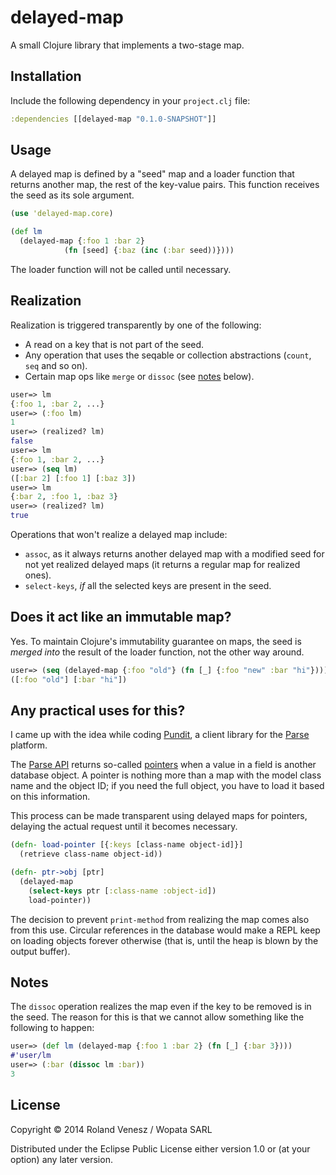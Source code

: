 # delayed-map

A small Clojure library that implements a two-stage map.

## Installation

Include the following dependency in your `project.clj` file:

```clojure
:dependencies [[delayed-map "0.1.0-SNAPSHOT"]]
```

## Usage

A delayed map is defined by a "seed" map and a loader function that returns
another map, the rest of the key-value pairs. This function receives the seed
as its sole argument.

```clojure
(use 'delayed-map.core)

(def lm
  (delayed-map {:foo 1 :bar 2}
            (fn [seed] {:baz (inc (:bar seed))})))
```

The loader function will not be called until necessary.

## Realization

Realization is triggered transparently by one of the following:

* A read on a key that is not part of the seed.
* Any operation that uses the seqable or collection abstractions (`count`, `seq` and so on).
* Certain map ops like `merge` or `dissoc` (see [notes](#notes) below).

```clojure
user=> lm
{:foo 1, :bar 2, ...}
user=> (:foo lm)
1
user=> (realized? lm)
false
user=> lm
{:foo 1, :bar 2, ...}
user=> (seq lm)
([:bar 2] [:foo 1] [:baz 3])
user=> lm
{:bar 2, :foo 1, :baz 3}
user=> (realized? lm)
true
```

Operations that won't realize a delayed map include:

* `assoc`, as it always returns another delayed map with a modified seed for
  not yet realized delayed maps (it returns a regular map for realized ones).
* `select-keys`, _if_ all the selected keys are present in the seed.

## Does it act like an immutable map?

Yes. To maintain Clojure's immutability guarantee on maps, the seed is _merged
into_ the result of the loader function, not the other way around.

```clojure
user=> (seq (delayed-map {:foo "old"} (fn [_] {:foo "new" :bar "hi"})))
([:foo "old"] [:bar "hi"])
```

## Any practical uses for this?

I came up with the idea while coding [Pundit](https://github.com/steerio/pundit),
a client library for the [Parse](https://parse.com/) platform.

The [Parse API](https://www.parse.com/docs/rest) returns so-called
[pointers](https://www.parse.com/docs/rest#objects-types) when a value in a
field is another database object. A pointer is nothing more than a map with the
model class name and the object ID; if you need the full object, you have to
load it based on this information.

This process can be made transparent using delayed maps for pointers, delaying
the actual request until it becomes necessary.

```clojure
(defn- load-pointer [{:keys [class-name object-id]}]
  (retrieve class-name object-id))

(defn- ptr->obj [ptr]
  (delayed-map
    (select-keys ptr [:class-name :object-id])
    load-pointer))
```

The decision to prevent `print-method` from realizing the map comes also from
this use. Circular references in the database would make a REPL keep on loading
objects forever otherwise (that is, until the heap is blown by the output
buffer).

## Notes

The `dissoc` operation realizes the map even if the key to be removed is in the
seed. The reason for this is that we cannot allow something like the following
to happen:

```clojure
user=> (def lm (delayed-map {:foo 1 :bar 2} (fn [_] {:bar 3})))
#'user/lm
user=> (:bar (dissoc lm :bar))
3
```

## License

Copyright © 2014 Roland Venesz / Wopata SARL

Distributed under the Eclipse Public License either version 1.0 or (at your
option) any later version.
